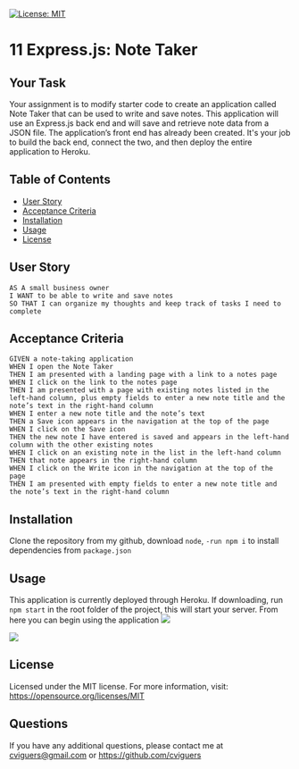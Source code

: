 [![License: MIT](https://img.shields.io/badge/License-MIT-yellow.svg)](https://opensource.org/licenses/MIT)

# 11 Express.js: Note Taker

## Your Task

Your assignment is to modify starter code to create an application called Note Taker that can be used to write and save notes. This application will use an Express.js back end and will save and retrieve note data from a JSON file.
The application’s front end has already been created. It's your job to build the back end, connect the two, and then deploy the entire application to Heroku.

## Table of Contents

- [User Story](#userStory)
- [Acceptance Criteria](#acceptanceCriteria)
- [Installation](#installation)
- [Usage](#usage)
- [License](#license)

## User Story
```
AS A small business owner
I WANT to be able to write and save notes
SO THAT I can organize my thoughts and keep track of tasks I need to complete
```
## Acceptance Criteria
```
GIVEN a note-taking application
WHEN I open the Note Taker
THEN I am presented with a landing page with a link to a notes page
WHEN I click on the link to the notes page
THEN I am presented with a page with existing notes listed in the left-hand column, plus empty fields to enter a new note title and the note’s text in the right-hand column
WHEN I enter a new note title and the note’s text
THEN a Save icon appears in the navigation at the top of the page
WHEN I click on the Save icon
THEN the new note I have entered is saved and appears in the left-hand column with the other existing notes
WHEN I click on an existing note in the list in the left-hand column
THEN that note appears in the right-hand column
WHEN I click on the Write icon in the navigation at the top of the page
THEN I am presented with empty fields to enter a new note title and the note’s text in the right-hand column
```

## Installation

Clone the repository from my github, download `node`, `-run npm i` to install dependencies from `package.json`

## Usage

This application is currently deployed through Heroku. If downloading, run `npm start` in the root folder of the project, this will start your server. From here you can begin using the application
<img src="./assets/images/homepage.png"/>

<img src="./assets/images/notes.png"/>

## License

Licensed under the MIT license. For more information, visit: https://opensource.org/licenses/MIT

## Questions

If you have any additional questions, please contact me at cviguers@gmail.com or https://github.com/cviguers
